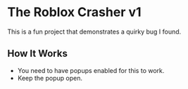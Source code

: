 # The Roblox Crasher v1

This is a fun project that demonstrates a quirky bug I found. 

## How It Works

- You need to have popups enabled for this to work.
- Keep the popup open.
